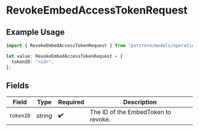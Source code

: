 # RevokeEmbedAccessTokenRequest

## Example Usage

```typescript
import { RevokeEmbedAccessTokenRequest } from "petstore/models/operations";

let value: RevokeEmbedAccessTokenRequest = {
  tokenID: "<id>",
};
```

## Fields

| Field                               | Type                                | Required                            | Description                         |
| ----------------------------------- | ----------------------------------- | ----------------------------------- | ----------------------------------- |
| `tokenID`                           | *string*                            | :heavy_check_mark:                  | The ID of the EmbedToken to revoke. |